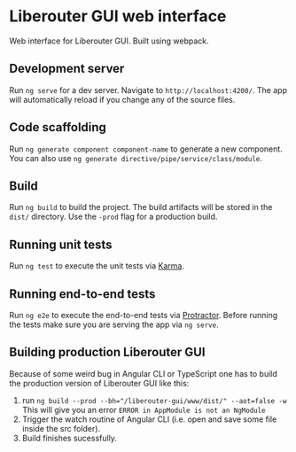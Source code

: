 # Liberouter GUI web interface

Web interface for Liberouter GUI. Built using webpack.

## Development server
Run `ng serve` for a dev server. Navigate to `http://localhost:4200/`. The app will automatically reload if you change any of the source files.

## Code scaffolding

Run `ng generate component component-name` to generate a new component. You can also use `ng generate directive/pipe/service/class/module`.

## Build

Run `ng build` to build the project. The build artifacts will be stored in the `dist/` directory. Use the `-prod` flag for a production build.

## Running unit tests

Run `ng test` to execute the unit tests via [Karma](https://karma-runner.github.io).

## Running end-to-end tests

Run `ng e2e` to execute the end-to-end tests via [Protractor](http://www.protractortest.org/).
Before running the tests make sure you are serving the app via `ng serve`.

## Building production Liberouter GUI
Because of some weird bug in Angular CLI or TypeScript one has to build the production version of Liberouter GUI like this:

1. run `ng build --prod --bh="/liberouter-gui/www/dist/" --aot=false -w` This will give you an error `ERROR in AppModule is not an NgModule`
2. Trigger the watch routine of Angular CLI (i.e. open and save some file inside the src folder).
3. Build finishes sucessfully.
